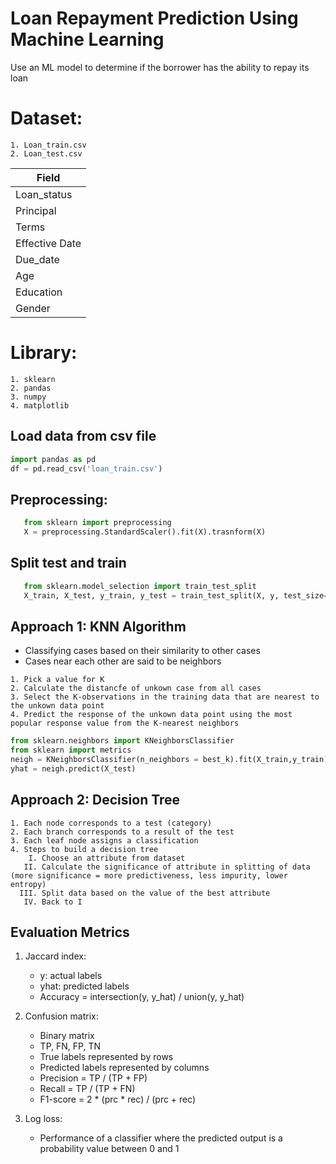 # Loan Repayment Prediction Using Machine Learning
Use an ML model to determine if the borrower has the ability to repay its loan

# Dataset:
    1. Loan_train.csv
    2. Loan_test.csv
    
Field|
-----------------------|
Loan_status           |
Principal             |
Terms                 |
Effective Date        |
Due_date              |
Age                   |
Education             |
Gender                |

# Library:
    1. sklearn
    2. pandas
    3. numpy
    4. matplotlib
    
## Load data from csv file
```python
import pandas as pd
df = pd.read_csv('loan_train.csv')
```

## Preprocessing:
 ```python
    from sklearn import preprocessing
    X = preprocessing.StandardScaler().fit(X).trasnform(X) 
```
## Split test and train
 ```python
    from sklearn.model_selection import train_test_split
    X_train, X_test, y_train, y_test = train_test_split(X, y, test_size=0.33)
```

## Approach 1: KNN Algorithm

- Classifying cases based on their similarity to other cases
- Cases near each other are said to be neighbors

```buildoutcfg
1. Pick a value for K
2. Calculate the distancfe of unkown case from all cases
3. Select the K-observations in the training data that are nearest to the unkown data point
4. Predict the response of the unkown data point using the most popular response value from the K-nearest neighbors
```

```python
from sklearn.neighbors import KNeighborsClassifier
from sklearn import metrics
neigh = KNeighborsClassifier(n_neighbors = best_k).fit(X_train,y_train)
yhat = neigh.predict(X_test)
```

## Approach 2: Decision Tree
```buildoutcfg
1. Each node corresponds to a test (category)
2. Each branch corresponds to a result of the test
3. Each leaf node assigns a classification
4. Steps to build a decision tree
    I. Choose an attribute from dataset
   II. Calculate the significance of attribute in splitting of data (more significance = more predictiveness, less impurity, lower entropy)
  III. Split data based on the value of the best attribute
   IV. Back to I
```

## Evaluation Metrics
1. Jaccard index:
    * y: actual labels
    * yhat: predicted labels
    * Accuracy = intersection(y, y_hat) / union(y, y_hat)
        
2. Confusion matrix:
    * Binary matrix
    * TP, FN, FP, TN
    * True labels represented by rows
    * Predicted labels represented by columns
    * Precision = TP / (TP + FP)
    * Recall = TP / (TP + FN) 
    * F1-score = 2 * (prc * rec) / (prc + rec)
    
3. Log loss:
    * Performance of a classifier where the predicted output is a probability value between 0 and 1
    